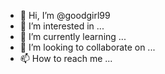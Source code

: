 - 👋 Hi, I’m @goodgirl99
- 👀 I’m interested in ...
- 🌱 I’m currently learning ...
- 💞️ I’m looking to collaborate on ...
- 📫 How to reach me ...

<!---
goodgirl99/goodgirl99 is a ✨ special ✨ repository because its `README.md` (this file) appears on your GitHub profile.
You can click the Preview link to take a look at your changes.
--->

